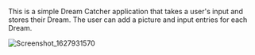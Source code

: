 This is a simple Dream Catcher application that takes a user's input and stores their Dream.  The user can add a picture and input entries for each Dream.

![Screenshot_1627931570](https://user-images.githubusercontent.com/57263867/127912429-af476261-7bf8-4504-b281-303297c2342a.png)
